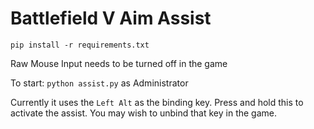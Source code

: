 # Battlefield V Aim Assist

`pip install -r requirements.txt`

Raw Mouse Input needs to be turned off in the game

To start: `python assist.py` as Administrator

Currently it uses the `Left Alt` as the binding key. Press and hold this to activate the assist. You may wish to unbind that key in the game.